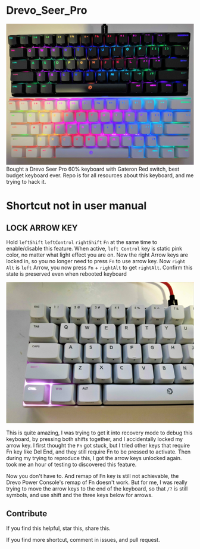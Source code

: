 # Drevo_Seer_Pro

![My Keybaord](/Drevo%20Seer%20Pro%20Black%20and%20White.jpg)
Bought a Drevo Seer Pro 60% keyboard with Gateron Red switch, best budget keyboard ever. Repo is for all resources about this keyboard, and me trying to hack it.


# Shortcut not in user manual

## LOCK ARROW KEY 
Hold `leftShift` `leftControl` `rightShift` `Fn` at the same time to enable/disable this feature.
When active, `left Control` key is static pink color, no matter what light effect you are on.
Now the right Arrow keys are locked in, so you no longer need to press `Fn` to use arrow key. 
Now `right Alt` is `left` Arrow, you now press `Fn` + `rightAlt` to get `rightAlt`.
Confirm this state is preserved even when rebooted keyboard

![Arrow Key Lock State](/Drevo%20Seer%20Pro%20Arrow%20Lock%20Activated.jpg)

This is quite amazing, I was trying to get it into recovery mode to debug this keyboard, by pressing both shifts together, and I accidentally locked my arrow key. I first thought the `Fn` got stuck, but I tried other keys that require Fn key like Del End, and they still require Fn to be pressed to activate. Then during my trying to reproduce this, I got the arrow keys unlocked again. took me an hour of testing to discovered this feature. 

Now you don't have to. And remap of Fn key is still not achievable, the Drevo Power Console's remap of Fn doesn't work. But for me, I was really trying to move the arrow keys to the end of the keyboard, so that `/?` is still symbols, and use shift and the three keys below for arrows.


## Contribute
If you find this helpful, star this, share this.

If you find more shortcut, comment in issues, and pull request.
